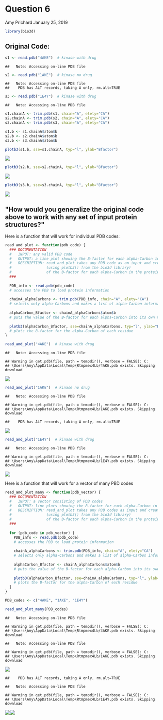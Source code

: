 Question 6
================
Amy Prichard
January 25, 2019

``` r
library(bio3d)
```

Original Code:
--------------

``` r
s1 <- read.pdb("4AKE")  # kinase with drug
```

    ##   Note: Accessing on-line PDB file

``` r
s2 <- read.pdb("1AKE")  # kinase no drug
```

    ##   Note: Accessing on-line PDB file
    ##    PDB has ALT records, taking A only, rm.alt=TRUE

``` r
s3 <- read.pdb("1E4Y")  # kinase with drug
```

    ##   Note: Accessing on-line PDB file

``` r
s1.chainA <- trim.pdb(s1, chain="A", elety="CA")
s2.chainA <- trim.pdb(s2, chain="A", elety="CA")
s3.chainA <- trim.pdb(s3, chain="A", elety="CA")

s1.b <- s1.chainA$atom$b
s2.b <- s2.chainA$atom$b
s3.b <- s3.chainA$atom$b

plotb3(s1.b, sse=s1.chainA, typ="l", ylab="Bfactor") 
```

![](Question06_files/figure-markdown_github/unnamed-chunk-2-1.png)

``` r
plotb3(s2.b, sse=s2.chainA, typ="l", ylab="Bfactor") 
```

![](Question06_files/figure-markdown_github/unnamed-chunk-2-2.png)

``` r
plotb3(s3.b, sse=s3.chainA, typ="l", ylab="Bfactor") 
```

![](Question06_files/figure-markdown_github/unnamed-chunk-2-3.png)

"How would you generalize the original code above to work with any set of input protein structures?"
----------------------------------------------------------------------------------------------------

Here is a function that will work for individual PDB codes:

``` r
read_and_plot <- function(pdb_code) {
  ### DOCUMENTATION
  #   INPUT: any valid PDB code
  #   OUTPUT: a line plot showing the B-factor for each alpha-Carbon in the protein that was entered
  #   DESCRIPTION: read_and_plot takes any PDB code as an input and creates a line plot
  #                (using plotb3() from the bio3d library)
  #                of the B-factor for each alpha-Carbon in the protein structure
  ###
  
  PDB_info <- read.pdb(pdb_code)
  # accesses the PDB to load protein information
  
  chainA_alphaCarbons <- trim.pdb(PDB_info, chain="A", elety="CA")
  # selects only alpha-Carbons and makes a list of alpha-Carbon information
  
  alphaCarbon_Bfactor <- chainA_alphaCarbons$atom$b
  # puts the value of the B-factor for each alpha-Carbon into its own vector
  
  plotb3(alphaCarbon_Bfactor, sse=chainA_alphaCarbons, typ="l", ylab="Bfactor", main=pdb_code) 
  # plots the B-factor for the alpha-Carbon of each residue
}
```

``` r
read_and_plot("4AKE")  # kinase with drug
```

    ##   Note: Accessing on-line PDB file

    ## Warning in get.pdb(file, path = tempdir(), verbose = FALSE): C:
    ## \Users\Amy\AppData\Local\Temp\Rtmpmex4Lb/4AKE.pdb exists. Skipping download

![](Question06_files/figure-markdown_github/unnamed-chunk-4-1.png)

``` r
read_and_plot("1AKE")  # kinase no drug
```

    ##   Note: Accessing on-line PDB file

    ## Warning in get.pdb(file, path = tempdir(), verbose = FALSE): C:
    ## \Users\Amy\AppData\Local\Temp\Rtmpmex4Lb/1AKE.pdb exists. Skipping download

    ##    PDB has ALT records, taking A only, rm.alt=TRUE

![](Question06_files/figure-markdown_github/unnamed-chunk-4-2.png)

``` r
read_and_plot("1E4Y")  # kinase with drug
```

    ##   Note: Accessing on-line PDB file

    ## Warning in get.pdb(file, path = tempdir(), verbose = FALSE): C:
    ## \Users\Amy\AppData\Local\Temp\Rtmpmex4Lb/1E4Y.pdb exists. Skipping download

![](Question06_files/figure-markdown_github/unnamed-chunk-4-3.png)

Here is a function that will work for a vector of many PBD codes

``` r
read_and_plot_many <- function(pdb_vector) {
  ### DOCUMENTATION
  #   INPUT: a vector consisting of PDB codes
  #   OUTPUT: line plots showing the B-factor for each alpha-Carbon in the proteins that were entered
  #   DESCRIPTION: read_and_plot takes any PDB codes as input and creates line plots
  #                (using plotb3() from the bio3d library)
  #                of the B-factor for each alpha-Carbon in the protein structures
  ###
  
  for (pdb_code in pdb_vector) {
    PDB_info <- read.pdb(pdb_code)
    # accesses the PDB to load protein information
  
    chainA_alphaCarbons <- trim.pdb(PDB_info, chain="A", elety="CA")
    # selects only alpha-Carbons and makes a list of alpha-Carbon information
  
    alphaCarbon_Bfactor <- chainA_alphaCarbons$atom$b
    # puts the value of the B-factor for each alpha-Carbon into its own vector
  
    plotb3(alphaCarbon_Bfactor, sse=chainA_alphaCarbons, typ="l", ylab="Bfactor", main=pdb_code) 
    # plots the B-factor for the alpha-Carbon of each residue
  }
}
```

``` r
PDB_codes <- c("4AKE", "1AKE", "1E4Y")

read_and_plot_many(PDB_codes)
```

    ##   Note: Accessing on-line PDB file

    ## Warning in get.pdb(file, path = tempdir(), verbose = FALSE): C:
    ## \Users\Amy\AppData\Local\Temp\Rtmpmex4Lb/4AKE.pdb exists. Skipping download

    ##   Note: Accessing on-line PDB file

    ## Warning in get.pdb(file, path = tempdir(), verbose = FALSE): C:
    ## \Users\Amy\AppData\Local\Temp\Rtmpmex4Lb/1AKE.pdb exists. Skipping download

![](Question06_files/figure-markdown_github/unnamed-chunk-6-1.png)

    ##    PDB has ALT records, taking A only, rm.alt=TRUE

    ##   Note: Accessing on-line PDB file

    ## Warning in get.pdb(file, path = tempdir(), verbose = FALSE): C:
    ## \Users\Amy\AppData\Local\Temp\Rtmpmex4Lb/1E4Y.pdb exists. Skipping download

![](Question06_files/figure-markdown_github/unnamed-chunk-6-2.png)![](Question06_files/figure-markdown_github/unnamed-chunk-6-3.png)
